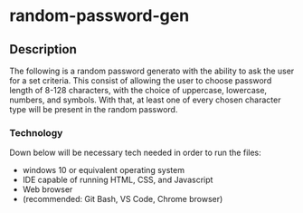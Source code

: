 # random-password-gen

## Description
The following is a random password generato with the ability to ask the user for a set criteria. This consist of allowing the user to choose password length of 8-128 characters, with the choice of uppercase, lowercase, numbers, and symbols. With that, at least one of every chosen character type will be present in the random password.

### Technology
Down below will be necessary tech needed in order to run the files:

* windows 10 or equivalent operating system
* IDE capable of running HTML, CSS, and Javascript
* Web browser
* (recommended: Git Bash, VS Code, Chrome browser)

